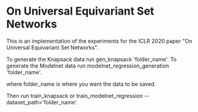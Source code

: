 # On Universal Equivariant Set Networks

This is an implementation of the experiments for the ICLR 2020 paper
 "On Universal Equivariant Set Networks".
 
To generate the Knapsack data run gen_knapsack 'folder_name'.
To generate the Modelnet data run modelnet_regression_generation 'folder_name'.

where folder_name is where you want the data to be saved.

Then run train_knapsack or train_modelnet_regression --dataset_path='folder_name'.